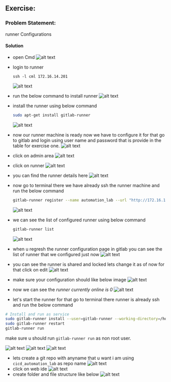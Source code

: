 ##  Exercise:
### Problem Statement:

runner Configurations

#### Solution

- open Cmd 
![alt text](image.png)
- login to runner
    ```
    ssh -l cml 172.16.14.201
    ```
    ![alt text](image-2.png)

- run the below command to install runner
    ![alt text](image-4.png)


- install the runner using below command
    ```sh
    sudo apt-get install gitlab-runner
    ```
    ![alt text](image-5.png)

- now our runner machine is ready now we have to configure it for that go to gitlab and login using user name and password that is provide in the table for exercise one.
    ![alt text](image-6.png)
- click on admin area
    ![alt text](image-7.png)

- click on runner
    ![alt text](image-8.png)

- you can find the runner details here
 ![alt text](image-9.png)

- now go to terminal there we have already ssh the runner machine and run the below command
    ```sh
    gitlab-runner register --name automation_lab --url "http://172.16.14.202/" --registration-token C-rzEaUyaTQFGVtDJPoP --executor shell --non-interactive

    ```
    ![alt text](image-10.png)

- we can see the list of configured runner using below command
    ```sh
    gitlab-runner list
    ```
    ![alt text](image-11.png)

- when u regresh the runner configuration page in gitlab you can see the list of runner that we configured just now
![alt text](image-12.png)

- you can see the runner is shared and locked lets change it as of now for that click on edit
![alt text](image-13.png)

- make sure your configuration should like below  image
![alt text](image-14.png)

- now we can see the *runner currently online is 0* 
![alt text](image-15.png)

- let's start the runner for that go to terminal there runner is already ssh and run the below command

```sh
# Install and run as service
sudo gitlab-runner install --user=gitlab-runner --working-directory=/home/gitlab-runner
sudo gitlab-runner restart
gitlab-runner run
```
make sure u should run `gitlab-runner run` as non root user.

![alt text](image-18.png)
![alt text](image-17.png)
![alt text](image-19.png)

- lets create a git repo with anyname that u want i am using `cicd_automation_lab` as repo name
![alt text](image-20.png)
- click on web ide
![alt text](image-21.png)
- create folder and file structure like below
![alt text](image-23.png)
